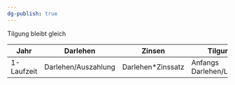 ```yaml
---
dg-publish: true
---
```

Tilgung bleibt gleich


| Jahr       | Darlehen            | Zinsen            | Tilgung                   | Annuität       |
| ---------- | ------------------- | ----------------- | ------------------------- | -------------- |
| 1-Laufzeit | Darlehen/Auszahlung | Darlehen*Zinssatz | Anfangs Darlehen/Laufzeit | Zinsen+Tilgung |
